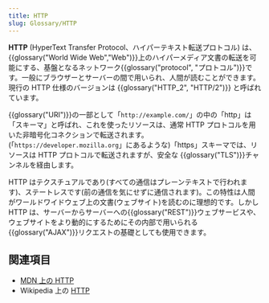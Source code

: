 ```yaml
---
title: HTTP
slug: Glossary/HTTP
---
```


**HTTP** (HyperText Transfer Protocol、ハイパーテキスト転送プロトコル) は、{{glossary("World Wide Web","Web")}}上のハイパーメディア文書の転送を可能にする、基盤となるネットワーク{{glossary("protocol", "プロトコル")}}です。一般にブラウザーとサーバーの間で用いられ、人間が読むことができます。現行の HTTP 仕様のバージョンは {{glossary("HTTP_2", "HTTP/2")}} と呼ばれています。

{{glossary("URI")}}の一部として「`http://example.com/`」の中の「http」は「スキーマ」と呼ばれ、これを使ったリソースは、通常 HTTP プロトコルを用いた非暗号化コネクションで転送されます。(「`https://developer.mozilla.org`」にあるような)「https」スキーマでは、リソースは HTTP プロトコルで転送されますが、安全な {{glossary("TLS")}}チャンネルを経由します。

HTTP はテクスチュアルであり(すべての通信はプレーンテキストで行われます)、ステートレスです(前の通信を気にせずに通信されます)。この特性は人間がワールドワイドウェブ上の文書(ウェブサイト)を読むのに理想的です。しかし HTTP は、サーバーからサーバーへの{{glossary("REST")}}ウェブサービスや、ウェブサイトをより動的にするためにその内部で用いられる{{glossary("AJAX")}}リクエストの基礎としても使用できます。

## 関連項目

- [MDN 上の HTTP](/ja/docs/Web/HTTP)
- Wikipedia 上の [HTTP](https://ja.wikipedia.org/wiki/Hypertext_Transfer_Protocol)
